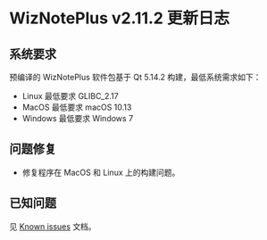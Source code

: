 # WizNotePlus v2.11.2 更新日志

## 系统要求

预编译的 WizNotePlus 软件包基于 Qt 5.14.2 构建，最低系统需求如下：

* Linux 最低要求 GLIBC_2.17
* MacOS 最低要求 macOS 10.13
* Windows 最低要求 Windows 7

## 问题修复

* 修复程序在 MacOS 和 Linux 上的构建问题。

## 已知问题

见 [Known issues](/dist/known-issues-zh-CN.md) 文档。
